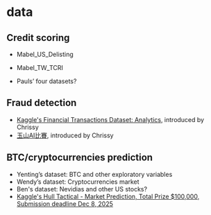 # data

## Credit scoring
- Mabel_US_Delisting
- Mabel_TW_TCRI

- Pauls’ four datasets?

## Fraud detection

- [Kaggle's Financial Transactions Dataset: Analytics](https://www.kaggle.com/datasets/computingvictor/transactions-fraud-datasets?resource=download), introduced by Chrissy
- [玉山AI比賽](https://tbrain.trendmicro.com.tw/Competitions/Details/40), introduced by Chrissy

## BTC/cryptocurrencies prediction

- Yenting’s dataset: BTC and other exploratory variables
- Wendy’s dataset: Cryptocurrencies market
- Ben's dataset: Nevidias and other US stocks?
- [Kaggle's Hull Tactical - Market Prediction, Total Prize $100,000, Submission deadline Dec 8, 2025](https://www.kaggle.com/competitions/hull-tactical-market-prediction/?utm_medium=email&utm_source=gamma&utm_campaign=comp-hullmarketprediction-2025)
